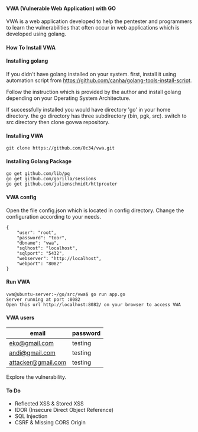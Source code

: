 #### VWA (Vulnerable Web Application) with GO 
VWA is a web application developed to help the pentester and programmers to learn the vulnerabilities that often occur in web applications which is developed using golang.

#### How To Install VWA

#### Installing golang
If you didn't have golang installed on your system. first, install it using automation script from https://github.com/canha/golang-tools-install-script.

Follow the instruction which is provided by the author and install golang depending on your Operating System Architecture.

If successfully installed you would have directory 'go' in your home directory. the go directory has three subdirectory (bin, pgk, src). switch to src directory then clone govwa repository. 

#### Installing VWA
```
git clone https://github.com/0c34/vwa.git

```
#### Installing Golang Package
```
go get github.com/lib/pq
go get github.com/gorilla/sessions
go get github.com/julienschmidt/httprouter
```

#### VWA config
Open the file config.json which is located in config directory. Change the configuration according to your needs.

```
{
    "user": "root",
    "password": "toor",
    "dbname": "vwa",
    "sqlhost": "localhost",
    "sqlport": "5432",
    "webserver": "http://localhost",
    "webport": "8082"
}
```

#### Run VWA
```
vwa@ubuntu-server:~/go/src/vwa$ go run app.go
Server running at port :8082
Open this url http://localhost:8082/ on your browser to access VWA
```

#### VWA users

|		email		| password	|
|-------------------|-----------|
| eko@gmail.com		| testing	|
| andi@gmail.com	| testing	|
| attacker@gmail.com| testing	|

Explore the vulnerability.

#### To Do

* Reflected XSS & Stored XSS
* IDOR (Insecure Direct Object Reference)
* SQL Injection
* CSRF & Missing CORS Origin
